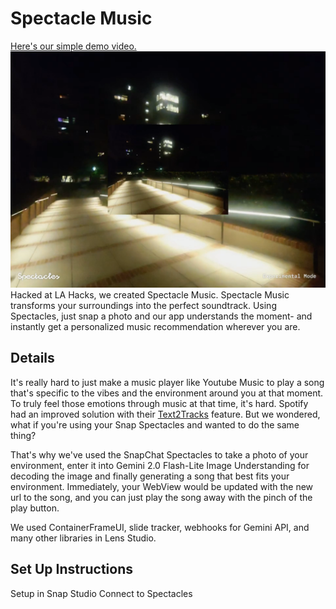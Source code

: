 # Spectacle Music
[Here's our simple demo video.](https://www.youtube.com/watch?v=sDJ26lrEffc)
![spectacles](scrnsht.png)
Hacked at LA Hacks, we created Spectacle Music. Spectacle Music transforms your surroundings into the perfect soundtrack. Using Spectacles, just snap a photo and our app understands the moment- and instantly get a personalized music recommendation wherever you are.

## Details
It's really hard to just make a music player like Youtube Music to play a song that's specific to the vibes and the environment around you at that moment. To truly feel those emotions through music at that time, it's hard. Spotify had an improved solution with their [Text2Tracks](https://research.atspotify.com/2025/04/text2tracks-improving-prompt-based-music-recommendations-with-generative-retrieval/) feature. But we wondered, what if you're using your Snap Spectacles and wanted to do the same thing? <br>

That's why we've used the SnapChat Spectacles to take a photo of your environment, enter it into Gemini 2.0 Flash-Lite Image Understanding for decoding the image and finally generating a song that best fits your environment. Immediately, your WebView would be updated with the new url to the song, and you can just play the song away with the pinch of the play button.

We used ContainerFrameUI, slide tracker, webhooks for Gemini API, and many other libraries in Lens Studio.

## Set Up Instructions
Setup in Snap Studio
Connect to Spectacles
